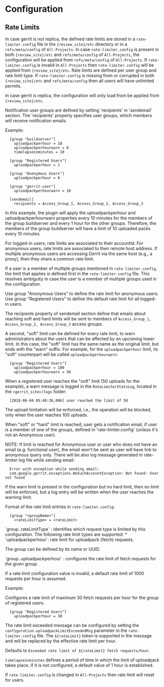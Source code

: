 Configuration
=============

Rate Limits
-----------

In case gerrit is not replica, the defined rate limits are stored in a
`rate-limiter.config` file in the `{review_site}/etc` directory or in a
`refs/meta/config` of `All-Projects`. In case `rate-limiter.config` is present
in both `{review_site}/etc` and `refs/meta/config` of `All-Projects`, the
configuration will be applied from `refs/meta/config` of `All-Projects`. If
`rate-limiter.config` is invalid in `All-Projects` then `rate-limiter.config`
will be applied from `{review_site}/etc`. Rate limits are defined per user group
and rate limit type.
If `rate-limiter.config` is missing from  or corrupted in both
`{review_site}/etc` and `refs/meta/config` then all users will have unlimited
permits.

In case gerrit is replica, the configuration will only load from be applied from
`{review_site}/etc`.

Notification user groups are defined by setting 'recipients' in 'sendemail'
section. The 'recipients' property specifies user groups, which members will
receive notification emails.

Example:

```
  [group "buildserver"]
    uploadpackperhour = 10
    uploadpackperhourwarn = 8
    timelapseinminutes = 10

  [group "Registered Users"]
    uploadpackperhour = 1

  [group "Anonymous Users"]
    uploadpackperhour = 6

  [group "gerrit-user"]
    uploadpackperhourwarn = 10

  [sendemail]
    recipients = Access_Group_1, Access_Group_2, Access_Group_3
```

In this example, the plugin will apply the uploadpackperhour and
uploadpackperhourwarn properties every 10 minutes for the members of
the group buildserver and every 1 hour for the other groups. Therefore,
the members of the group buildserver will have a limit of 10 uploaded
packs every 10 minutes.

For logged-in users, rate limits are associated to their accountId. For
anonymous users, rate limits are associated to their remote host address.
If multiple anonymous users are accessing Gerrit via the same host (e.g.,
a proxy), then they share a common rate limit.

If a user is a member of multiple groups mentioned in `rate-limiter.config`,
the limit that applies is defined first in the `rate-limiter.config` file.
This resolves ambiguity in case the user is a member of multiple groups
used in the configuration.

Use group "Anonymous Users" to define the rate limit for anonymous users.
Use group "Registered Users" to define the default rate limit for all logged-in
users.

The recipients property of sendemail section define that emails about reaching
soft and hard limits will be sent to members of `Access_Group_1, Access_Group_2,
Access_Group_3` access groups.

A second, "soft" limit can be defined for every rate limit, to warn
administrators about the users that can be affected by an upcoming lower limit.
In this case, the "soft" limit has the same name as the original limit, but
ends with the "warn" suffix. For example, for the `uploadpackperhour` limit,
its "soft" counterpart will be called `uploadpackperhourwarn`:

```
  [group "Registered Users"]
    uploadpackperhour = 100
    uploadpackperhourwarn = 50
```

When a registered user reaches the "soft" limit (50 uploads for the example),
a warn message is logged in the `RateLimiterStatsLog`, located in the
`<gerrit_site>/logs` folder:

```
  [2018-06-04 05:40:36,006] user reached the limit of 50
```

The upload limitation will be enforced, i.e., the operation will be blocked,
only when the user reaches 100 uploads.

When "soft" or "hard" limit is reached, user gets a notification email, if user
is a member of one of the groups, defined in 'rate-limiter.config' (unless it's
not an Anonymous user).

NOTE: If limit is reached for Anonymous user or user who does not have an email
(e.g. functional user), the email won't be sent as user will have link to
anonymous query only. There will be also log message generated in rate-limiter
log file while sending email:

```
  Error with exception while sending email:
  com.google.gerrit.exceptions.NoSuchAccountException: Not Found: User not found
```

If the warn limit is present in the configuration but no hard limit, then no
limit will be enforced, but a log entry will be written when the user reaches
the warning limit.

Format of the rate limit entries in `rate-limiter.config`:

```
  [group "<groupName>"]
    <rateLimitType> = <rateLimit>
```

<a id="rateLimitType>">
`group.<groupName>.rateLimitType`
: identifies which request type is limited by this configuration.
The following rate limit types are supported:
* `uploadpackperhour`: rate limit for uploadpack (fetch) requests.

The group can be defined by its name or UUID.

<a id="uploadpackperhour">
`group.<groupName>.uploadpackperhour`
: configures the rate limit of fetch requests for the given group.

If a rate limit configuration value is invalid, a default rate limit of
1000 requests per hour is assumed.

Example:

Configures a rate limit of maximum 30 fetch requests per hour for the
group of registered users.

```
  [group "Registered Users"]
    uploadpackperhour = 30
```

The rate limit exceeded message can be configured by setting the
`configuration.uploadpackLimitExceededMsg` parameter in the
`rate-limiter.config` file. The `${rateLimit}` token is supported in the
message and will be replaced by the effective rate limit per hour.

Defaults to `Exceeded rate limit of ${rateLimit} fetch requests/hour`.

`timelapseinminutes` defines a period of time in which the limit of
uploadpack takes place. If it is not configured, a default value of 1 hour
is established.

If `rate-limiter.config` is changed in `All-Projects` then rate limit will reset for users.
